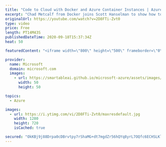 ```yaml
---
title: "Code to Cloud with Docker and Azure Container Instances | Azure Friday"
excerpt: "Chad Metcalf from Docker joins Scott Hanselman to show how to use the Docker CLI to deploy a container to Azure Container Instances (ACI). Using only the Docker CLI, Chad deploys a Minecraft image to ACI and then shares the public IP address with Scott so he can join in the wacky, blocky world!  ACI"
originalUrl: https://youtube.com/watch?v=2D8FTi-Zvt0
type: video
price: Free
length: PT14M43S
publishedDateTime: 2020-09-18T15:37:34Z
heat: 50

featuredContent: "<iframe width=\"800\" height=\"500\" frameborder=\"0\" src=\"https://www.youtube.com/embed/2D8FTi-Zvt0\" allow=\"accelerometer; autoplay; encrypted-media; gyroscope; picture-in-picture\" allowfullscreen></iframe>"

provider:
  name: Microsoft
  domain: microsoft.com
  images:
    - url: https://smartableai.github.io/microsoft-azure/assets/images/organizations/microsoft.com-50x50.jpg
      width: 50
      height: 50

topics:
  - Azure

images:
  - url: https://i.ytimg.com/vi/2D8FTi-Zvt0/maxresdefault.jpg
    width: 1280
    height: 720
    isCached: true

secured: "OkKBj9j88Drpa0cDBrvtpy7rShaMG+dt7mgdZr56hQYq8yrL7OQfc6ECHSLKlhaNhbtFVEoh3/G+QTfS++J3e/cCOD9ukM9N64jn+dChyMLZNCWSbQOSRpKxwl+va+1yOw5rCOCuHCXFGT6sRnl+0Dsy2zy3C0inqNiXaLL6guwiT+PsNyiQdZweh8ErAR60yx1LEXYtQqJtMbanzTUjBXMFw+jv8EMfdhe6sLAFSEYR6xc4hmLP7dr6VBb2OJDHKu6ET/2MN3whwW6btX9eCSyWuU2SsPKGpIBwbAF66KNpM3dz3cwf0suKJuxiPRpbgats3uYNOfq6meOAifPyrW6KL4mjQwVcBNgkHLfUmW6PotifBq/JzhzOd+uzvBNIfqeRmnLOUgvw2A3BbR5OY32OLrLaoNH0YrP5Qa7sT/8=;5KNvfeyEeUlhm+BvnQBOuA=="
---
```


